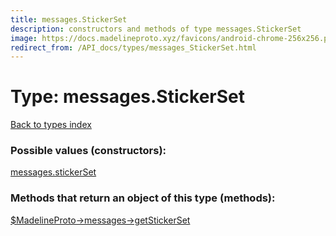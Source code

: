 ```yaml
---
title: messages.StickerSet
description: constructors and methods of type messages.StickerSet
image: https://docs.madelineproto.xyz/favicons/android-chrome-256x256.png
redirect_from: /API_docs/types/messages_StickerSet.html
---
```

# Type: messages.StickerSet  
[Back to types index](index.md)



### Possible values (constructors):

[messages.stickerSet](../constructors/messages.stickerSet.md)  



### Methods that return an object of this type (methods):

[$MadelineProto->messages->getStickerSet](../methods/messages.getStickerSet.md)  



